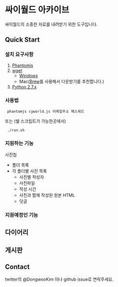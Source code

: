 # 싸이월드 아카이브

싸이월드의 소중한 자료를 내려받기 위한 도구입니다.

## Quick Start

### 설치 요구사항

1. [Phantomjs][phantomjs-link]
2. [wget](wget-link)
	* [Windows](http://gnuwin32.sourceforge.net/packages/wget.htm)
	* Mac([Brew](http://brew.sh/)를 사용해서 다운받기를 추천합니다.)
3. [Python 2.7.x](python-link)


[phantomjs-link]: http://phantomjs.org/
[wget-link]: https://www.gnu.org/software/wget/
[python-link]: http://python.org/download/

### 사용법

     phantomjs cyworld.js 이메일주소 패스워드
     
또는
(쉘 스크립트가 가능한곳에서)

	 ./run.sh
     
     
### 지원하는 기능

사진첩
- 폴더 목록
- 각 폴더별 사진 목록
  - 사진별 작성자
  - 사진파일
  - 작성 시간
  - 사진과 함께 작성된 원본 HTML
  - 덧글
  

### 지원예정인 기능

다이어리
- 

게시판
- 

## Contact

twitter의 @DongwooKim 이나 github issue로 연락주세요.
